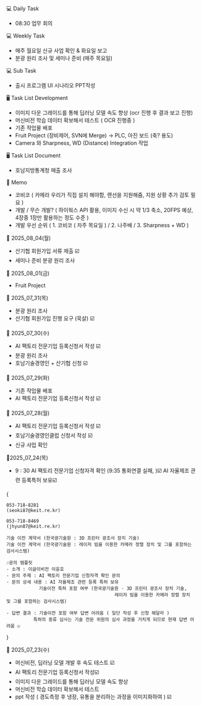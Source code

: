 💻 Daily Task
- 08:30 업무 회의

💻 Weekly Task
- 매주 월요일 신규 사업 확인 & 화요일 보고
- 분광 원리 조사 및 세미나 준비 (매주 목요일)

💻 Sub Task
- 출시 프로그램 UI 시나리오 PPT작성

🖥️ Task List Development
- 이미지 다운 그레이드를 통해 딥러닝 모델 속도 향상 (ocr 진행 후 결과 보고 진행)
- 머신비전 학습 데이터 확보해서 테스트 ( OCR 진행중 )
- 기존 작업물 배포 
- Fruit Project (장비제어, SVN에 Merge) -> PLC, 아진 보드 (축? 용도)
- Camera 와 Sharpness, WD (Distance) Integration 작업

🖥️ Task List Document
- 호남지방통계청 매출 조사


📘 Memo
- 코비코 ( 카메라 우리가 직접 설치 해야함, 랜선을 지원해줌, 지원 상황 추가 검토 필요 )
- 개발 / 무슨 개발? ( 하이웍스 API 활용,  이미지 수신 시 약 1/3 축소, 20FPS 예상, 4장중 1장만 활용하는 정도 수준 )
- 개발 우선 순위 ( 1. 코비코 ( 차주 목요일 ) / 2. 나주배 / 3. Sharpness + WD  )



🎈 2025_08_04(월)
- 산기협 회원가입 서류 제출 ☑️
- 세미나 준비 분광 원리 조사


🎈 2025_08_01(금)
- Fruit Project 

🎈 2025_07_31(목)
- 분광 원리 조사 
- 산기협 회원가입 진행 요구 (묵살) ☑️

🎈 2025_07_30(수) 
- AI 팩토리 전문기업 등록신청서 작성 ☑️
- 분광 원리 조사
- 호남기술경영인 + 산기협 신청 ☑️

🎈 2025_07_29(화) 
- 기존 작업물 배포 
- AI 팩토리 전문기업 등록신청서 작성 ☑️

🎈 2025_07_28(월)
- AI 팩토리 전문기업 등록신청서 작성 ☑️
- 호남기술경영인클럽 신청서 작성 ☑️
- 신규 사업 확인

🎈2025_07_24(목)
- 9 : 30 AI 팩토리 전문기업 신청자격 확인 (9:35 통화연결 실패, )☑️
AI 자율제조 관련 등록특허 보유☑️

{



	053-718-8281
	(seoki87@keit.re.kr)

	053-718-8469
	(jhyun87@keit.re.kr)

	기술 이전 계약서 (한국광기술원 : 3D 프린터 광조사 장치 기술)
	기술 이전 계약서 (한국광기술원 : 레이저 빔을 이용한 카메라 정렬 장치 및 그를 포함하는 검사시스템)

	🎶문의 템플릿
	- 소개 : 이글이비전 이윤호
	- 문의 주제 : AI 팩토리 전문기업 신청자격 확인 문의
	- 문의 상세 내용 : AI 자율제조 관련 등록 특허 보유
				기술이전 특허 포함 여부 (한국광기술원 - 3D 프린터 광조사 장치 기술, 
											레이저 빔을 이용한 카메라 정렬 장치 및 그를 포함하는 검사시스템) 

	- 답변 결과 : 기술이전 포함 여부 답변 어려움 ( 일단 작성 후 신청 해달라 )
 			  특허의 종류 심사는 기술 전문 위원의 심사 과정을 거치게 되므로 현재 답변 어려움 ☑️

}

🎈 2025_07_23(수)
- 머신비전, 딥러닝 모델 개발 후 속도 테스트 ☑️
- AI 팩토리 전문기업 등록신청서 작성☑️
- 이미지 다운 그레이드를 통해 딥러닝 모델 속도 향상
- 머신비전 학습 데이터 확보해서 테스트 
- ppt 작성 ( 경도측정 후 냉장, 유통을 분리하는 과정을 이미지화하여 ) ☑️













